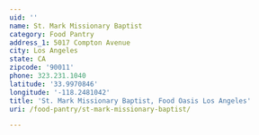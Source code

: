 ```yaml
---
uid: ''
name: St. Mark Missionary Baptist
category: Food Pantry
address_1: 5017 Compton Avenue
city: Los Angeles
state: CA
zipcode: '90011'
phone: 323.231.1040
latitude: '33.9970846'
longitude: '-118.2481042'
title: 'St. Mark Missionary Baptist, Food Oasis Los Angeles'
uri: /food-pantry/st-mark-missionary-baptist/

---
```

